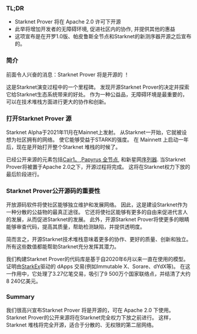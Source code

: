 ### TL;DR

* Starknet Prover 将在 Apache 2.0 许可下开源
* 此举将增加开发者的无障碍环境, 促进社区内的协作, 并提供其他的惠益
* 这项宣布是在开罗1.0版、帕皮鲁斯全节点和Starknet的新测序器开源之后宣布的。

### 简介

前面令人兴奋的消息：Starknet Prover 将是开源的 ！

这是Starknet演变过程中的一个里程碑。 发现开源Starknet Prover的决定并探索它给Starknet生态系统带来的好处。 作为一种公益品，无障碍环境是最重要的，可以在技术堆栈方面进行更大的协作和创新。

### 打开Starknet Prover 源

Starknet Alpha于2021年11月在Mainnet上发射。 从Starknet一开始，它就被设想为社区拥有的网络。 使它能够受益于STARK的强度。 在 Mainnett 上启动一年后，现在是开始打开整个Starknet 堆栈的时候了。

已经公开来源的元素包括[Cair1。](https://medium.com/starkware/open-sourcing-cairo-1-0-b3100a664bb0),[Papyrus 全节点](https://medium.com/starkware/papyrus-an-open-source-starknet-full-node-396f7cd90202), 和新星网[序列器](https://starkware.medium.com/starknets-new-sequencer-339e63845003). 当Starknet Prover将被置于Apache 2.0之下，开源过程将完成。 这将在Starknet权力下放的最后阶段进行。

### Starknet Prover公开源码的重要性

开放源码软件将使社区能够独立维护和发展网络。 因此，这是建设Starknet作为一种分散的公益物的最真正途径。 它还将使社区能够有更多的自由来促进代言人的发展，从而促进Starknet的发展。 此外，开源Starknet Prover将使更多的眼睛能够审查代码，提高其质量，帮助检测缺陷，并提供透明度。

简而言之，开源Starknet技术堆栈意味着更多的协作、更好的质量、创新和独立。 所有这些数值都能帮助Starknet充分发挥其潜力。

我们构建Starknet Prover的代码库是基于自2020年6月以来一直在使用的模型。 证明由[StarkEx](https://medium.com/starkware/starks-starkex-and-starknet-9a426680745a)驱动的 dApps 交易(例如Immutable X、Sorare、dYdX等)。 在这一作用中，它处理了3.27亿笔交易，吸引了9 500万个国家联络点，并结清了大约8 240亿美元。

### Summary

我们很高兴宣布Starknet Prover 将是开源的，可在 Apache 2.0 下使用。 Starknet Prover的公开来源将在Starknet完全权力下放之前进行。 这样，Starknet 堆栈将完全开源，适合于分散的、无权限的第二层网络。